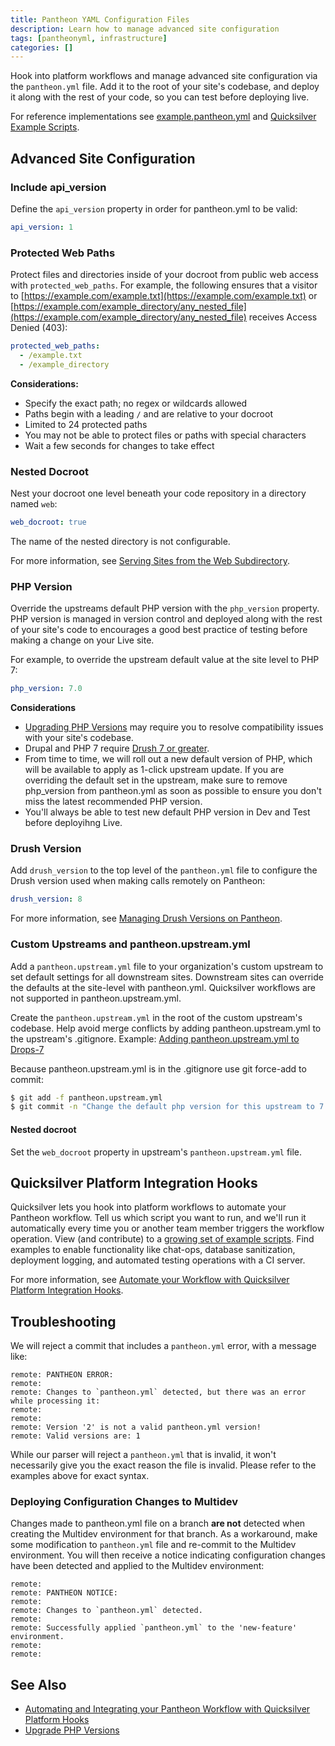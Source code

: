 ```yaml
---
title: Pantheon YAML Configuration Files
description: Learn how to manage advanced site configuration
tags: [pantheonyml, infrastructure]
categories: []
---
```

Hook into platform workflows and manage advanced site configuration via the `pantheon.yml` file. Add it to the root of your site's codebase, and deploy it along with the rest of your code, so you can test before deploying live. 

For reference implementations see  [example.pantheon.yml](https://github.com/pantheon-systems/quicksilver-examples/blob/master/example.pantheon.yml) and [Quicksilver Example Scripts](https://github.com/pantheon-systems/quicksilver-examples). 

## Advanced Site Configuration

### Include api_version
Define the `api_version` property in order for pantheon.yml to be valid:
```yaml
api_version: 1
```


### Protected Web Paths

Protect files and directories inside of your docroot from public web access with `protected_web_paths`. For example, the following ensures that a visitor to [https://example.com/example.txt](https://example.com/example.txt) or [https://example.com/example_directory/any_nested_file](https://example.com/example_directory/any_nested_file) receives Access Denied (403):

```yaml
protected_web_paths:
  - /example.txt
  - /example_directory
```

**Considerations:**

* Specify the exact path; no regex or wildcards allowed
* Paths begin with a leading `/` and are relative to your docroot
* Limited to 24 protected paths
* You may not be able to protect files or paths with special characters
* Wait a few seconds for changes to take effect

### Nested Docroot

Nest your docroot one level beneath your code repository in a directory named `web`:

```yaml
web_docroot: true
```

The name of the nested directory is not configurable.

For more information, see [Serving Sites from the Web Subdirectory](/docs/nested-docroot).


### PHP Version

Override the upstreams default PHP version with the `php_version` property. PHP version is managed in version control and deployed along with the rest of your site's code to encourages a good best practice of testing before making a change on your Live site.

For example, to override the upstream default value at the site level to PHP 7:

```yaml
php_version: 7.0
```

**Considerations**

* [Upgrading PHP Versions](/docs/php-versions) may require you to resolve compatibility issues with your site's codebase.
* Drupal and PHP 7 require [Drush 7 or greater](https://pantheon.io/docs/drush-versions/#configure-drush-version).
* From time to time, we will roll out a new default version of PHP, which will be available to apply as 1-click upstream update. If you are overriding the default set in the upstream, make sure to remove php_version from pantheon.yml as soon as possible to ensure you don't miss the latest recommended PHP version.
* You'll always be able to test new default PHP version in Dev and Test before deployihng Live.

### Drush Version
Add `drush_version` to the top level of the `pantheon.yml` file to configure the Drush version used when making calls remotely on Pantheon:

```yaml
drush_version: 8
```
For more information, see [Managing Drush Versions on Pantheon](/docs/drush-versions).


### Custom Upstreams and pantheon.upstream.yml
Add a `pantheon.upstream.yml` file to your organization's custom upstream to set default settings for all downstream sites. Downstream sites can override the defaults at the site-level with pantheon.yml. Quicksilver workflows are not supported in pantheon.upstream.yml.

Create the `pantheon.upstream.yml` in the root of the custom upstream's codebase. Help avoid merge conflicts by adding pantheon.upstream.yml to the upstream's .gitignore. Example: [Adding pantheon.upstream.yml to Drops-7](https://github.com/pantheon-systems/WordPress/pull/123/files)

Because pantheon.upstream.yml is in the .gitignore use git force-add to commit:

```bash
$ git add -f pantheon.upstream.yml
$ git commit -n "Change the default php version for this upstream to 7.0.x"
```

#### Nested docroot
Set the `web_docroot` property in  upstream's `pantheon.upstream.yml` file.



## Quicksilver Platform Integration Hooks

Quicksilver lets you hook into platform workflows to automate your Pantheon workflow. Tell us which script you want to run, and we'll run it automatically every time you or another team member triggers the workflow operation. View (and contribute) to a [growing set of example scripts](https://github.com/pantheon-systems/quicksilver-examples/). Find examples to enable functionality like chat-ops, database sanitization, deployment logging, and automated testing operations with a CI server.

For more information, see [Automate your Workflow with Quicksilver Platform Integration Hooks](/docs/quicksilver).


## Troubleshooting

We will reject a commit that includes a `pantheon.yml` error, with a message like:
```nohighlight
remote: PANTHEON ERROR:
remote:
remote: Changes to `pantheon.yml` detected, but there was an error while processing it:
remote:
remote:
remote: Version '2' is not a valid pantheon.yml version!
remote: Valid versions are: 1
```

While our parser will reject a `pantheon.yml` that is invalid, it won't necessarily give you the exact reason the file is invalid. Please refer to the examples above for exact syntax.

### Deploying Configuration Changes to Multidev
Changes made to pantheon.yml file on a branch **are not** detected when creating the Multidev environment for that branch. As a workaround, make some modification to `pantheon.yml` file and re-commit to the Multidev environment. You will then receive a notice indicating configuration changes have been detected and applied to the Multidev environment:

```nohighlight
remote:
remote: PANTHEON NOTICE:
remote:
remote: Changes to `pantheon.yml` detected.
remote:
remote: Successfully applied `pantheon.yml` to the 'new-feature' environment.
remote:
remote:
```

## See Also
- [Automating and Integrating your Pantheon Workflow with Quicksilver Platform Hooks](/docs/quicksilver)  
- [Upgrade PHP Versions](/docs/php-versions)

